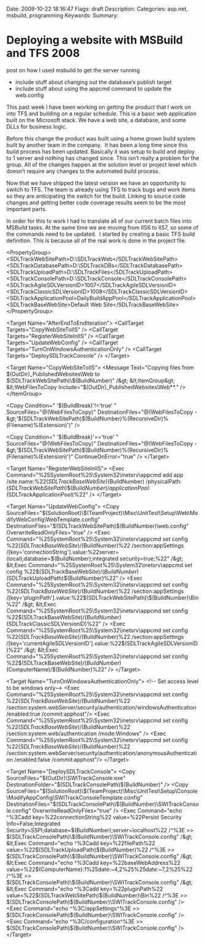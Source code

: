 Date: 2009-10-22 18:16:47
Flags: draft
Description:
Categories: asp.net, msbuild, programming
Keywords:
Summary:

# Deploying a website with MSBuild and TFS 2008

post on how I used msbuild to get the server running
<ul>
	<li>include stuff about changing out the database’s publish target</li>
	<li>include stuff about using the appcmd command to update the web.config</li>
</ul>
This past week I have been working on getting the product that I work on into TFS and building on a regular schedule. This is a basic web application built on the Microsoft stack. We have a web site, a database, and some DLLs for business logic.

Before this change the product was built using a home grown build system built by another team in the company.  It has been a long time since this build process has been updated. Basically it was setup to build and deploy to 1 server and nothing has changed since. This isn’t really a problem for the group. All of the changes happen at the solution level or project level which doesn’t require any changes to the automated build process.

Now that we have shipped the latest version we have an opportunity to switch to TFS. The team is already using TFS to track bugs and work items so they are anticipating the switch for the build. Linking to source code changes and getting better code coverage results seem to be the most important parts.

In order for this to work I had to translate all of our current batch files into MSBuild tasks. At the same time we are moving from IIS6 to IIS7, so some of the commands need to be updated.  I started by creating a basic TFS build definition. This is because all of the real work is done in the project file.

&lt;PropertyGroup&gt;
&lt;SDLTrackWebSitePath&gt;D:\SDLTrackWeb&lt;/SDLTrackWebSitePath&gt;
&lt;SDLTrackDatabasePath&gt;D:\SDLTrackDBs&lt;/SDLTrackDatabasePath&gt;
&lt;SDLTrackUploadPath&gt;D:\SDLTrackFiles&lt;/SDLTrackUploadPath&gt;
&lt;SDLTrackConsolePath&gt;D:\SDLTrackConsole&lt;/SDLTrackConsolePath&gt;
&lt;SDLTrackAgileSDLVersionID&gt;1007&lt;/SDLTrackAgileSDLVersionID&gt;
&lt;SDLTrackClassicSDLVersionID&gt;1008&lt;/SDLTrackClassicSDLVersionID&gt;
&lt;SDLTrackApplicationPool&gt;DailyBuildAppPool&lt;/SDLTrackApplicationPool&gt;
&lt;SDLTrackBaseWebSite&gt;Default Web Site&lt;/SDLTrackBaseWebSite&gt;
&lt;/PropertyGroup&gt;

&lt;Target Name="AfterEndToEndIteration"&gt;
&lt;CallTarget Targets="CopyWebSiteToIIS" /&gt;
&lt;CallTarget Targets="RegisterWebSiteInIIS" /&gt;
&lt;CallTarget Targets="UpdateWebConfig" /&gt;
&lt;CallTarget Targets="TurnOnWindowsAuthenticationOnly" /&gt;
&lt;CallTarget Targets="DeploySDLTrackConsole" /&gt;
&lt;/Target&gt;

&lt;Target Name="CopyWebSiteToIIS"&gt;
&lt;Message Text="Copying files from $(OutDir)_PublishedWebsites\Web to $(SDLTrackWebSitePath)\$(BuildNumber)" /&gt;
&lt;ItemGroup&gt;
&lt;WebFilesToCopy Include="$(OutDir)_PublishedWebsites\Web\**\*.*" /&gt;
&lt;/ItemGroup&gt;

&lt;Copy Condition=" '$(BuildBreak)'!='true' "
SourceFiles="@(WebFilesToCopy)"
DestinationFiles="@(WebFilesToCopy -&gt;'$(SDLTrackWebSitePath)\$(BuildNumber)\%(RecursiveDir)%(Filename)%(Extension)')" /&gt;

&lt;Copy Condition=" '$(BuildBreak)'=='true' "
SourceFiles="@(WebFilesToCopy)"
DestinationFiles="@(WebFilesToCopy -&gt;'$(SDLTrackWebSitePath)\$(BuildNumber)\%(RecursiveDir)%(Filename)%(Extension)')"
ContinueOnError="true" /&gt;
&lt;/Target&gt;

&lt;Target Name="RegisterWebSiteInIIS"&gt;
&lt;Exec Command="%25SystemRoot%25\System32\inetsrv\appcmd add app /site.name:%22$(SDLTrackBaseWebSite)%22 /path:/$(BuildNumber) /physicalPath:$(SDLTrackWebSitePath)\$(BuildNumber) /applicationPool:%22$(SDLTrackApplicationPool)%22" /&gt;
&lt;/Target&gt;

&lt;Target Name="UpdateWebConfig"&gt;
&lt;Copy SourceFiles="$(SolutionRoot)\$(TeamProject)\Misc\UnitTest\Setup\Web\ModifyWebConfig\WebTemplate.config"
DestinationFiles="$(SDLTrackWebSitePath)\$(BuildNumber)\web.config"
OverwriteReadOnlyFiles="true" /&gt;
&lt;Exec Command="%25SystemRoot%25\System32\inetsrv\appcmd set config %22$(SDLTrackBaseWebSite)/$(BuildNumber)%22 /section:appSettings /[key='connectionString'].value:%22server=(local);database=$(BuildNumber);integrated security=true;%22" /&gt;
&lt;Exec Command="%25SystemRoot%25\System32\inetsrv\appcmd set config %22$(SDLTrackBaseWebSite)/$(BuildNumber)%22 /section:appSettings /[key='filePath'].value:%22$(SDLTrackUploadPath)\$(BuildNumber)%22" /&gt;
&lt;Exec Command="%25SystemRoot%25\System32\inetsrv\appcmd set config %22$(SDLTrackBaseWebSite)/$(BuildNumber)%22 /section:appSettings /[key='pluginPath'].value:%22$(SDLTrackWebSitePath)\$(BuildNumber)\Bin%22" /&gt;
&lt;Exec Command="%25SystemRoot%25\System32\inetsrv\appcmd set config %22$(SDLTrackBaseWebSite)/$(BuildNumber)%22 /section:appSettings /[key='currentSDLVersionID'].value:%22$(SDLTrackClassicSDLVersionID)%22" /&gt;
&lt;Exec Command="%25SystemRoot%25\System32\inetsrv\appcmd set config %22$(SDLTrackBaseWebSite)/$(BuildNumber)%22 /section:appSettings /[key='currentAgileSDLVersionID'].value:%22$(SDLTrackAgileSDLVersionID)%22" /&gt;
&lt;Exec Command="%25SystemRoot%25\System32\inetsrv\appcmd set config %22$(SDLTrackBaseWebSite)/$(BuildNumber)%22 /section:appSettings /[key='baseWebAddress'].value:%22$(ComputerName)/$(BuildNumber)%22" /&gt;
&lt;/Target&gt;

&lt;Target Name="TurnOnWindowsAuthenticationOnly"&gt;
&lt;!-- Set access level to be windows only--&gt;
&lt;Exec Command="%25SystemRoot%25\System32\inetsrv\appcmd set config %22$(SDLTrackBaseWebSite)/$(BuildNumber)%22 /section:system.webServer/security/authentication/windowsAuthentication /enabled:true /commit:apphost"/&gt;
&lt;Exec Command="%25SystemRoot%25\System32\inetsrv\appcmd set config %22$(SDLTrackBaseWebSite)/$(BuildNumber)%22 /section:system.web/authentication /mode:Windows" /&gt;
&lt;Exec Command="%25SystemRoot%25\System32\inetsrv\appcmd set config %22$(SDLTrackBaseWebSite)/$(BuildNumber)%22 /section:system.webServer/security/authentication/anonymousAuthentication /enabled:false /commit:apphost"/&gt;
&lt;/Target&gt;

&lt;Target Name="DeploySDLTrackConsole"&gt;
&lt;Copy SourceFiles="$(OutDir)\SWITrackConsole.exe" DestinationFolder="$(SDLTrackConsolePath)\$(BuildNumber)" /&gt;
&lt;Copy SourceFiles="$(SolutionRoot)\$(TeamProject)\Misc\UnitTest\Setup\Console\ModifyAppConfig\SWITrackConsoleTemplate.config"
DestinationFiles="$(SDLTrackConsolePath)\$(BuildNumber)\SWITrackConsole.config"
OverwriteReadOnlyFiles="true" /&gt;
&lt;Exec Command="echo ^%3Cadd key=%22connectionString%22 value=%22Persist Security Info=False;Integrated Security=SSPI;database=$(BuildNumber);server=localhost%22 /^%3E &gt;&gt; $(SDLTrackConsolePath)\$(BuildNumber)\SWITrackConsole.config" /&gt;
&lt;Exec Command="echo ^%3Cadd key=%22filePath%22 value=%22$(SDLTrackUploadPath)\$(BuildNumber)%22 /^%3E &gt;&gt; $(SDLTrackConsolePath)\$(BuildNumber)\SWITrackConsole.config" /&gt;
&lt;Exec Command="echo ^%3Cadd key=%22baseWebAddress%22 value=%22$(ComputerName):1%25date:~4,2%25%25date:~7,2%25%22 /^%3E &gt;&gt; $(SDLTrackConsolePath)\$(BuildNumber)\SWITrackConsole.config" /&gt;
&lt;Exec Command="echo ^%3Cadd key=%22pluginPath%22 value=%22$(SDLTrackWebSitePath)\$(BuildNumber)\Bin%22 /^%3E &gt;&gt; $(SDLTrackConsolePath)\$(BuildNumber)\SWITrackConsole.config" /&gt;
&lt;Exec Command="echo ^%3C/appSettings^%3E &gt;&gt; $(SDLTrackConsolePath)\$(BuildNumber)\SWITrackConsole.config" /&gt;
&lt;Exec Command="echo ^%3C/configuration^%3E &gt;&gt; $(SDLTrackConsolePath)\$(BuildNumber)\SWITrackConsole.config" /&gt;
&lt;/Target&gt;
